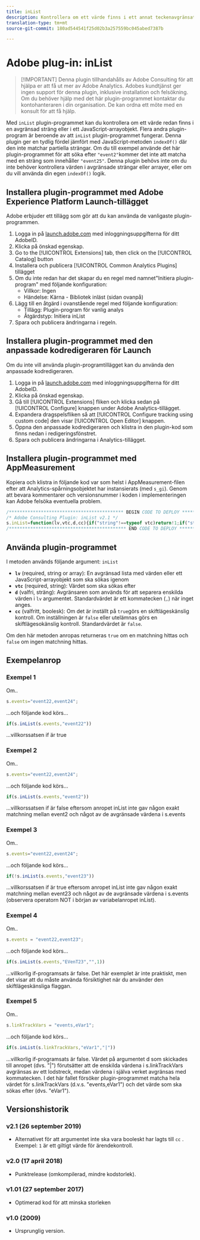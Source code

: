 ```yaml
---
title: inList
description: Kontrollera om ett värde finns i ett annat teckenavgränsat värde.
translation-type: tm+mt
source-git-commit: 180ad544541f25d02b3a257559bc045abed7387b

---
```



# Adobe plug-in: inList

> [!IMPORTANT] Denna plugin tillhandahålls av Adobe Consulting för att hjälpa er att få ut mer av Adobe Analytics. Adobes kundtjänst ger ingen support för denna plugin, inklusive installation och felsökning. Om du behöver hjälp med det här plugin-programmet kontaktar du kontohanteraren i din organisation. De kan ordna ett möte med en konsult för att få hjälp.

Med `inList` plugin-programmet kan du kontrollera om ett värde redan finns i en avgränsad sträng eller i ett JavaScript-arrayobjekt. Flera andra plugin-program är beroende av att `inList` plugin-programmet fungerar. Denna plugin ger en tydlig fördel jämfört med JavaScript-metoden `indexOf()` där den inte matchar partiella strängar. Om du till exempel använde det här plugin-programmet för att söka efter `"event2"`kommer det inte att matcha med en sträng som innehåller `"event25"`. Denna plugin behövs inte om du inte behöver kontrollera värden i avgränsade strängar eller arrayer, eller om du vill använda din egen `indexOf()` logik.

## Installera plugin-programmet med Adobe Experience Platform Launch-tillägget

Adobe erbjuder ett tillägg som gör att du kan använda de vanligaste plugin-programmen.

1. Logga in på [launch.adobe.com](https://launch.adobe.com) med inloggningsuppgifterna för ditt AdobeID.
1. Klicka på önskad egenskap.
1. Go to the [!UICONTROL Extensions] tab, then click on the [!UICONTROL Catalog] button
1. Installera och publicera [!UICONTROL Common Analytics Plugins] tillägget
1. Om du inte redan har det skapar du en regel med namnet&quot;Initiera plugin-program&quot; med följande konfiguration:
   * Villkor: Ingen
   * Händelse: Kärna - Bibliotek inläst (sidan ovanpå)
1. Lägg till en åtgärd i ovanstående regel med följande konfiguration:
   * Tillägg: Plugin-program för vanlig analys
   * Åtgärdstyp: Initiera inList
1. Spara och publicera ändringarna i regeln.

## Installera plugin-programmet med den anpassade kodredigeraren för Launch

Om du inte vill använda plugin-programtillägget kan du använda den anpassade kodredigeraren.

1. Logga in på [launch.adobe.com](https://launch.adobe.com) med inloggningsuppgifterna för ditt AdobeID.
1. Klicka på önskad egenskap.
1. Gå till [!UICONTROL Extensions] fliken och klicka sedan på [!UICONTROL Configure] knappen under Adobe Analytics-tillägget.
1. Expandera dragspelsfliken så att [!UICONTROL Configure tracking using custom code] den visar [!UICONTROL Open Editor] knappen.
1. Öppna den anpassade kodredigeraren och klistra in den plugin-kod som finns nedan i redigeringsfönstret.
1. Spara och publicera ändringarna i Analytics-tillägget.

## Installera plugin-programmet med AppMeasurement

Kopiera och klistra in följande kod var som helst i AppMeasurement-filen efter att Analytics-spårningsobjektet har instansierats (med `s_gi`). Genom att bevara kommentarer och versionsnummer i koden i implementeringen kan Adobe felsöka eventuella problem.

```js
/******************************************* BEGIN CODE TO DEPLOY *******************************************/
/* Adobe Consulting Plugin: inList v2.1 */
s.inList=function(lv,vtc,d,cc){if("string"!==typeof vtc)return!1;if("string"===typeof lv)lv=lv.split(d||",");else if("object"!== typeof lv)return!1;d=0;for(var e=lv.length;d<e;d++)if(1==cc&&vtc===lv[d]||vtc.toLowerCase()===lv[d].toLowerCase())return!0;return!1};
/******************************************** END CODE TO DEPLOY ********************************************/
```

## Använda plugin-programmet

I metoden används följande argument: `inList`

* **`lv`** (required, string or array): En avgränsad lista med värden eller ett JavaScript-arrayobjekt som ska sökas igenom
* **`vtc`** (required, string): Värdet som ska sökas efter
* **`d`** (valfri, sträng): Avgränsaren som används för att separera enskilda värden i `lv` argumentet. Standardvärdet är ett kommatecken (`,`) när inget anges.
* **`cc`** (valfritt, boolesk): Om det är inställt på `true`görs en skiftlägeskänslig kontroll. Om inställningen är `false` eller utelämnas görs en skiftlägesokänslig kontroll. Standardvärdet är `false`.

Om den här metoden anropas returneras `true` om en matchning hittas och `false` om ingen matchning hittas.

## Exempelanrop

### Exempel 1

Om..

```js
s.events="event22,event24";
```

...och följande kod körs...

```js
if(s.inList(s.events,"event22"))
```

...villkorssatsen if är true

### Exempel 2

Om..

```js
s.events="event22,event24";
```

...och följande kod körs...

```js
if(s.inList(s.events,"event2"))
```

...villkorssatsen if är false eftersom anropet inList inte gav någon exakt matchning mellan event2 och något av de avgränsade värdena i s.events

### Exempel 3

Om..

```js
s.events="event22,event24";
```

...och följande kod körs...

```js
if(!s.inList(s.events,"event23"))
```

...villkorssatsen if är true eftersom anropet inList inte gav någon exakt matchning mellan event23 och något av de avgränsade värdena i s.events (observera operatorn NOT i början av variabelanropet inList).

### Exempel 4

Om..

```js
s.events = "event22,event23";
```

...och följande kod körs...

```js
if(s.inList(s.events,"EVenT23","",1))
```

...villkorlig if-programsats är false.  Det här exemplet är inte praktiskt, men det visar att du måste använda försiktighet när du använder den skiftlägeskänsliga flaggan.

### Exempel 5

Om..

```js
s.linkTrackVars = "events,eVar1";
```

...och följande kod körs...

```js
if(s.inList(s.linkTrackVars,"eVar1","|"))
```

...villkorlig if-programsats är false.  Värdet på argumentet d som skickades till anropet (dvs. &quot;|&quot;) förutsätter att de enskilda värdena i s.linkTrackVars avgränsas av ett lodstreck, medan värdena i själva verket avgränsas med kommatecken.  I det här fallet försöker plugin-programmet matcha hela värdet för s.linkTrackVars (d.v.s. &quot;events,eVar1&quot;) och det värde som ska sökas efter (dvs. &quot;eVar1&quot;).

## Versionshistorik

### v2.1 (26 september 2019)

* Alternativet för att argumentet inte ska vara booleskt har lagts till `cc` . Exempel: `1` är ett giltigt värde för ärendekontroll.

### v2.0 (17 april 2018)

* Punktrelease (omkompilerad, mindre kodstorlek).

### v1.01 (27 september 2017)

* Optimerad kod för att minska storleken

### v1.0 (2009)

* Ursprunglig version.



